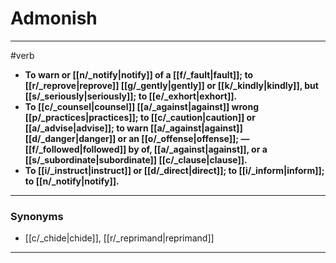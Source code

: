# Admonish
---
#verb
- **To warn or [[n/_notify|notify]] of a [[f/_fault|fault]]; to [[r/_reprove|reprove]] [[g/_gently|gently]] or [[k/_kindly|kindly]], but [[s/_seriously|seriously]]; to [[e/_exhort|exhort]].**
- **To [[c/_counsel|counsel]] [[a/_against|against]] wrong [[p/_practices|practices]]; to [[c/_caution|caution]] or [[a/_advise|advise]]; to warn [[a/_against|against]] [[d/_danger|danger]] or an [[o/_offense|offense]]; — [[f/_followed|followed]] by of, [[a/_against|against]], or a [[s/_subordinate|subordinate]] [[c/_clause|clause]].**
- **To [[i/_instruct|instruct]] or [[d/_direct|direct]]; to [[i/_inform|inform]]; to [[n/_notify|notify]].**
---
### Synonyms
- [[c/_chide|chide]], [[r/_reprimand|reprimand]]
---
